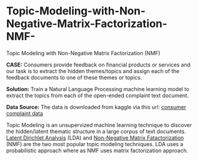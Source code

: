 # Topic-Modeling-with-Non-Negative-Matrix-Factorization-NMF-
Topic Modeling with Non-Negative Matrix Factorization (NMF)

**CASE:**
Consumers provide feedback on financial products or services and our task is to extract the hidden themes/topics and assign each of the feedback documents to one of these themes or topics.

**Solution:**
Train a Natural Language Processing machine learning model to extract the topics from each of the open-ended complaint text document.

**Data Source:**
The data is downloaded from kaggle via this url: [consumer complaint data](https://www.kaggle.com/cfpb/us-consumer-finance-complaints)

Topic Modeling is an unsupervized machine learning technique to discover the hidden/latent thematic structure in a large corpus of text documents.
[Latent Dirichlet Analysis](http://jmlr.org/papers/volume3/blei03a/blei03a.pdf) (LDA) and [Non-Negative Matrix Fatactorization](https://papers.nips.cc/paper/1861-algorithms-for-non-negative-matrix-factorization.pdf) (NMF) are the two most popular topic modeling techniques. LDA uses a probabilistic approach where as NMF uses matrix factorization approach.
